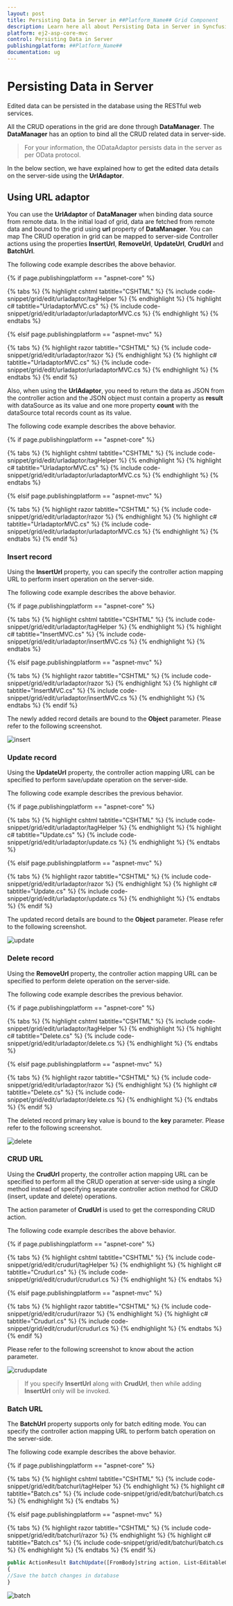 ```yaml
---
layout: post
title: Persisting Data in Server in ##Platform_Name## Grid Component
description: Learn here all about Persisting Data in Server in Syncfusion ##Platform_Name## Grid component of Syncfusion Essential JS 2 and more.
platform: ej2-asp-core-mvc
control: Persisting Data in Server
publishingplatform: ##Platform_Name##
documentation: ug
---
```



# Persisting Data in Server

Edited data can be persisted in the database using the RESTful web services.

All the CRUD operations in the grid are done through **DataManager**. The **DataManager** has an option to bind all the CRUD related data in server-side.

> For your information, the ODataAdaptor persists data in the server as per OData protocol.

In the below section, we have explained how to get the edited data details on the server-side using the **UrlAdaptor**.

## Using URL adaptor

You can use the **UrlAdaptor** of **DataManager** when binding data source from remote data. In the initial load of grid, data are fetched from remote data and bound to the grid using **url** property of **DataManager**. You can map The CRUD operation in grid can be mapped to server-side Controller actions using the properties **InsertUrl**, **RemoveUrl**, **UpdateUrl**, **CrudUrl** and **BatchUrl**.

The following code example describes the above behavior.

{% if page.publishingplatform == "aspnet-core" %}

{% tabs %}
{% highlight cshtml tabtitle="CSHTML" %}
{% include code-snippet/grid/edit/urladaptor/tagHelper %}
{% endhighlight %}
{% highlight c# tabtitle="UrladaptorMVC.cs" %}
{% include code-snippet/grid/edit/urladaptor/urladaptorMVC.cs %}
{% endhighlight %}
{% endtabs %}

{% elsif page.publishingplatform == "aspnet-mvc" %}

{% tabs %}
{% highlight razor tabtitle="CSHTML" %}
{% include code-snippet/grid/edit/urladaptor/razor %}
{% endhighlight %}
{% highlight c# tabtitle="UrladaptorMVC.cs" %}
{% include code-snippet/grid/edit/urladaptor/urladaptorMVC.cs %}
{% endhighlight %}
{% endtabs %}
{% endif %}



Also, when using the **UrlAdaptor**, you need to return the data as JSON from the controller action and the JSON object must contain a property as **result** with dataSource as its value and one more property **count** with the dataSource total records count as its value.

The following code example describes the above behavior.

{% if page.publishingplatform == "aspnet-core" %}

{% tabs %}
{% highlight cshtml tabtitle="CSHTML" %}
{% include code-snippet/grid/edit/urladaptor/tagHelper %}
{% endhighlight %}
{% highlight c# tabtitle="UrladaptorMVC.cs" %}
{% include code-snippet/grid/edit/urladaptor/urladaptorMVC.cs %}
{% endhighlight %}
{% endtabs %}

{% elsif page.publishingplatform == "aspnet-mvc" %}

{% tabs %}
{% highlight razor tabtitle="CSHTML" %}
{% include code-snippet/grid/edit/urladaptor/razor %}
{% endhighlight %}
{% highlight c# tabtitle="UrladaptorMVC.cs" %}
{% include code-snippet/grid/edit/urladaptor/urladaptorMVC.cs %}
{% endhighlight %}
{% endtabs %}
{% endif %}



### Insert record

Using the **InsertUrl** property, you can specify the controller action mapping URL to perform insert operation on the server-side.

The following code example describes the above behavior.

{% if page.publishingplatform == "aspnet-core" %}

{% tabs %}
{% highlight cshtml tabtitle="CSHTML" %}
{% include code-snippet/grid/edit/urladaptor/tagHelper %}
{% endhighlight %}
{% highlight c# tabtitle="InsertMVC.cs" %}
{% include code-snippet/grid/edit/urladaptor/insertMVC.cs %}
{% endhighlight %}
{% endtabs %}

{% elsif page.publishingplatform == "aspnet-mvc" %}

{% tabs %}
{% highlight razor tabtitle="CSHTML" %}
{% include code-snippet/grid/edit/urladaptor/razor %}
{% endhighlight %}
{% highlight c# tabtitle="InsertMVC.cs" %}
{% include code-snippet/grid/edit/urladaptor/insertMVC.cs %}
{% endhighlight %}
{% endtabs %}
{% endif %}


The newly added record details are bound to the **Object** parameter. Please refer to the following screenshot.

![insert](../../images/insertURL.jpg)

### Update record

Using the **UpdateUrl** property, the controller action mapping URL can be specified to perform save/update operation on the server-side.

The following code example describes the previous behavior.

{% if page.publishingplatform == "aspnet-core" %}

{% tabs %}
{% highlight cshtml tabtitle="CSHTML" %}
{% include code-snippet/grid/edit/urladaptor/tagHelper %}
{% endhighlight %}
{% highlight c# tabtitle="Update.cs" %}
{% include code-snippet/grid/edit/urladaptor/update.cs %}
{% endhighlight %}
{% endtabs %}

{% elsif page.publishingplatform == "aspnet-mvc" %}

{% tabs %}
{% highlight razor tabtitle="CSHTML" %}
{% include code-snippet/grid/edit/urladaptor/razor %}
{% endhighlight %}
{% highlight c# tabtitle="Update.cs" %}
{% include code-snippet/grid/edit/urladaptor/update.cs %}
{% endhighlight %}
{% endtabs %}
{% endif %}



The updated record details are bound to the **Object** parameter. Please refer to the following screenshot.

![update](../../images/updateURL.jpg)

### Delete record

Using the **RemoveUrl** property, the controller action mapping URL can be specified to perform delete operation on the server-side.

The following code example describes the previous behavior.

{% if page.publishingplatform == "aspnet-core" %}

{% tabs %}
{% highlight cshtml tabtitle="CSHTML" %}
{% include code-snippet/grid/edit/urladaptor/tagHelper %}
{% endhighlight %}
{% highlight c# tabtitle="Delete.cs" %}
{% include code-snippet/grid/edit/urladaptor/delete.cs %}
{% endhighlight %}
{% endtabs %}

{% elsif page.publishingplatform == "aspnet-mvc" %}

{% tabs %}
{% highlight razor tabtitle="CSHTML" %}
{% include code-snippet/grid/edit/urladaptor/razor %}
{% endhighlight %}
{% highlight c# tabtitle="Delete.cs" %}
{% include code-snippet/grid/edit/urladaptor/delete.cs %}
{% endhighlight %}
{% endtabs %}
{% endif %}



The deleted record primary key value is bound to the **key** parameter. Please refer to the following screenshot.

![delete](../../images/deleteURL.jpg)

### CRUD URL

Using the **CrudUrl** property, the controller action mapping URL can be specified to perform all the CRUD operation at server-side using a single method instead of specifying separate controller action method for CRUD (insert, update and delete) operations.

The action parameter of **CrudUrl** is used to get the corresponding CRUD action.

The following code example describes the above behavior.

{% if page.publishingplatform == "aspnet-core" %}

{% tabs %}
{% highlight cshtml tabtitle="CSHTML" %}
{% include code-snippet/grid/edit/crudurl/tagHelper %}
{% endhighlight %}
{% highlight c# tabtitle="Crudurl.cs" %}
{% include code-snippet/grid/edit/crudurl/crudurl.cs %}
{% endhighlight %}
{% endtabs %}

{% elsif page.publishingplatform == "aspnet-mvc" %}

{% tabs %}
{% highlight razor tabtitle="CSHTML" %}
{% include code-snippet/grid/edit/crudurl/razor %}
{% endhighlight %}
{% highlight c# tabtitle="Crudurl.cs" %}
{% include code-snippet/grid/edit/crudurl/crudurl.cs %}
{% endhighlight %}
{% endtabs %}
{% endif %}



Please refer to the following screenshot to know about the action parameter.

![crudupdate](../../images/crudURL.jpg)

> If you specify **InsertUrl** along with **CrudUrl**, then while adding **InsertUrl** only will be invoked.

### Batch URL

The **BatchUrl** property supports only for batch editing mode. You can specify the controller action mapping URL to perform batch operation on the server-side.

The following code example describes the above behavior.

{% if page.publishingplatform == "aspnet-core" %}

{% tabs %}
{% highlight cshtml tabtitle="CSHTML" %}
{% include code-snippet/grid/edit/batchurl/tagHelper %}
{% endhighlight %}
{% highlight c# tabtitle="Batch.cs" %}
{% include code-snippet/grid/edit/batchurl/batch.cs %}
{% endhighlight %}
{% endtabs %}

{% elsif page.publishingplatform == "aspnet-mvc" %}

{% tabs %}
{% highlight razor tabtitle="CSHTML" %}
{% include code-snippet/grid/edit/batchurl/razor %}
{% endhighlight %}
{% highlight c# tabtitle="Batch.cs" %}
{% include code-snippet/grid/edit/batchurl/batch.cs %}
{% endhighlight %}
{% endtabs %}
{% endif %}



```typescript
public ActionResult BatchUpdate([FromBody]string action, List<EditableOrder> added, List<EditableOrder> changed, List<EditableOrder> deleted, int? key)
{
//Save the batch changes in database
}
```

![batch](../../images/batchURL.jpg)